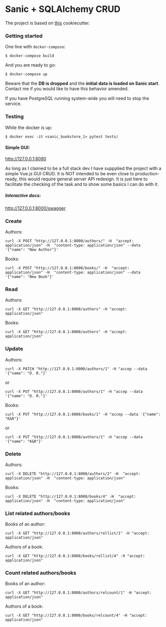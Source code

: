 # Sanic + SQLAlchemy CRUD

The project is based on [this](https://github.com/harshanarayana/cookiecutter-sanic) cookiecutter.

### Getting started
One line with `docker-compose`:
```
$ docker-compose build
```
And you are ready to go:
```
$ docker-compose up
```
Beware that the **DB is dropped** and the **initial data is loaded on Sanic start**. Contact me if you would like to have this behavior amended.

If you have PostgreSQL running system-wide you will need to stop the service.

### Testing
While the docker is up:
```
$ docker exec -it <sanic_bookstore_1> pytest tests/ 
```

#### Simple GUI:
http://127.0.0.1:8080

As long as I claimed to be a full stack dev I have suppplied the project with a simple Vue.js GUI CRUD. 
It is NOT intended to be even close to production-ready, this would require general server API redesign. 
It is just here to facilitate the checking of the task and to show some basics I can do with it.

##### Interactive docs:
http://127.0.0.1:8000/swagger



### Create
Authors:

```
curl -X POST "http://127.0.0.1:8000/authors/" -H  "accept: application/json" -H  "content-type: application/json" --data '{"name": "New Author"}'
```

Books:
```
curl -X POST "http://127.0.0.1:8000/books/" -H  "accept: application/json" -H  "content-type: application/json" --data '{"name": "New Book"}'
```

### Read
Authors:
```
curl -X GET "http://127.0.0.1:8000/authors" -H "accept: application/json"
```

Books:

```
curl -X GET "http://127.0.0.1:8000/authors" -H "accept: application/json"
```

### Update
Authors:
```
curl -X PATCH "http://127.0.0.1:8000/authors/1" -H "accep --data '{"name": "D. R."}'
```
or
```
curl -X PUT "http://127.0.0.1:8000/authors/1" -H "accep --data '{"name": "D. R."}'
```

Books:
```
curl -X PUT "http://127.0.0.1:8000/books/1" -H "accep --data '{"name": "K&R"}'
```
or
```
curl -X PUT "http://127.0.0.1:8000/authors/1" -H "accep --data '{"name": "K&R"}'
```

### Delete
Authors:
```
curl -X DELETE "http://127.0.0.1:8000/authors/2" -H  "accept: application/json" -H  "content-type: application/json"
```

Books:
```
curl -X DELETE "http://127.0.0.1:8000/books/4" -H  "accept: application/json" -H  "content-type: application/json"
```

### List related authors/books
Books of an author:
```
curl -X GET "http://127.0.0.1:8000/authors/rellist/1" -H "accept: application/json"
```

Authors of a book:
```
curl -X GET "http://127.0.0.1:8000/books/rellist/4" -H "accept: application/json"
```


### Count related authors/books
Books of an author:
```
curl -X GET "http://127.0.0.1:8000/authors/relcount/1" -H "accept: application/json"
```

Authors of a book:
```
curl -X GET "http://127.0.0.1:8000/books/relcount/4" -H "accept: application/json"
```



